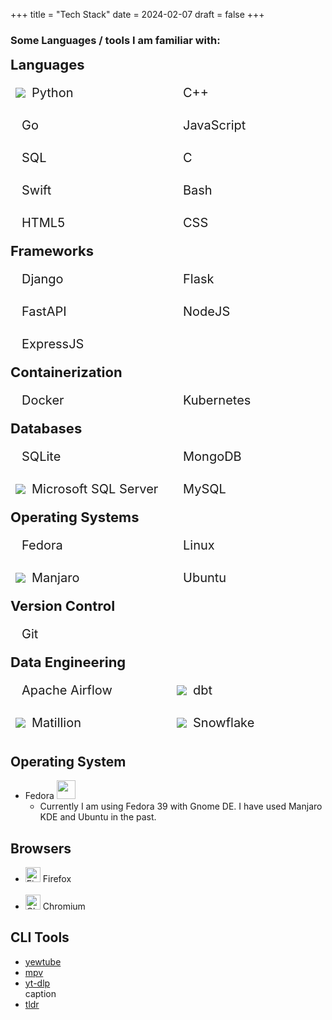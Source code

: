 +++
title = "Tech Stack"
date = 2024-02-07
draft = false
+++

### Some Languages / tools I am familiar with:
<!DOCTYPE html>
<html lang="en">
<head>
  <meta charset="UTF-8">
  <meta name="viewport" content="width=device-width, initial-scale=1.0">
  <link rel="stylesheet" type="text/css" href="https://cdn.jsdelivr.net/gh/devicons/devicon@latest/devicon.min.css" />
  <style>
    .skills-container {
      display: grid;
      grid-template-columns: repeat(auto-fill, minmax(200px, 1fr));
      grid-gap: 12px;
      font-size: 20px
    }
    .skill {
      display: flex;
      align-items: center;
      padding: 8px;
      border-radius: 20%;
    }
    .skill i {
      max-width: auto;
      max-height: 20px;
    }
    .skill-name {
      margin-left: 10px;
    }
    .category {
      grid-column: 1 / -1;
      font-weight: bold;
      font-size: 1.1em;
    }
    .skill img {
      max-width: 40px;
      max-height: 40px;
    }
  </style>
</head>
<body>
  <div class="skills-container">
    <div class="category">Languages</div>
    <div class="skill">
      <img src="https://cdn.jsdelivr.net/gh/devicons/devicon@latest/icons/python/python-original.svg" />
      <span class="skill-name">Python</span>
    </div>
    <div class="skill">
      <i class="devicon-cplusplus-plain colored"></i>
      <span class="skill-name">C++</span>
    </div>
    <div class="skill">
      <i class="devicon-go-plain colored"></i>
      <span class="skill-name">Go</span>
    </div>
    <div class="skill">
      <i class="devicon-javascript-plain colored"></i>
      <span class="skill-name">JavaScript</span>
    </div>
    <div class="skill">
      <i class="devicon-mysql-plain colored"></i>
      <span class="skill-name">SQL</span>
    </div>
    <div class="skill">
      <i class="devicon-c-plain colored"></i>
      <span class="skill-name">C</span>
    </div>
    <div class="skill">
      <i class="devicon-swift-plain colored"></i>
      <span class="skill-name">Swift</span>
    </div>
    <div class="skill">
      <i class="devicon-bash-plain colored"></i>
      <span class="skill-name">Bash</span>
    </div>
    <div class="skill">
      <i class="devicon-html5-plain colored"></i>
      <span class="skill-name">HTML5</span>
    </div>
    <div class="skill">
      <i class="devicon-css3-plain colored"></i>
      <span class="skill-name">CSS</span>
    </div>
    <!-- Add more skills here -->
    <div class="category">Frameworks</div>
    <div class="skill">
      <i class="devicon-django-plain colored"></i>
      <span class="skill-name">Django</span>
    </div>
    <div class="skill">
      <i class="devicon-flask-original colored"></i>
      <span class="skill-name">Flask</span>
    </div>
    <!-- fastapi -->
    <div class="skill">
      <i class="devicon-fastapi-original colored"></i>
      <span class="skill-name">FastAPI</span>
    </div>
    <!-- Nodejs expressjs-->
    <div class="skill">
      <i class="devicon-nodejs-plain colored"></i>
      <span class="skill-name">NodeJS</span>
    </div>
    <div class="skill">
      <i class="devicon-express-original colored"></i>
      <span class="skill-name">ExpressJS</span>
    </div>
    <div class="category">Containerization</div>
    <div class="skill">
      <i class="devicon-docker-plain colored"></i>
      <span class="skill-name">Docker</span>
    </div>
    <div class="skill">
      <i class="devicon-kubernetes-plain colored"></i>
      <span class="skill-name">Kubernetes</span>
    </div>
    <!-- Add more skills here -->
    <div class="category">Databases</div>
    <div class="skill">
        <i class="devicon-sqlite-plain colored"></i>
        <span class="skill-name">SQLite</span>
        </div>
        <div class="skill">
        <i class="devicon-mongodb-plain colored"></i>
        <span class="skill-name">MongoDB</span>
        </div>
        <div class="skill">
                <img src="https://cdn.jsdelivr.net/gh/devicons/devicon@latest/icons/microsoftsqlserver/microsoftsqlserver-original.svg" />
        <span class="skill-name">Microsoft SQL Server</span>
        </div>
        <div class="skill">
        <i class="devicon-mysql-plain colored"></i>
        <span class="skill-name">MySQL</span>
        </div>
    <div class="category">Operating Systems</div>
    <div class="skill">
      <i class="devicon-fedora-plain colored"></i>
      <span class="skill-name">Fedora</span>
    </div>
    <div class="skill">
      <i class="devicon-linux-plain colored"></i>
      <span class="skill-name">Linux</span>
    </div>
    <div class="skill">
      <img src="https://upload.wikimedia.org/wikipedia/commons/thumb/c/c9/Antu_distributor-logo-manjaro.svg/640px-Antu_distributor-logo-manjaro.svg.png"/>
      <span class="skill-name">Manjaro  </span>
    </div>
    <div class="skill">
      <i class="devicon-ubuntu-plain colored"></i>
      <span class="skill-name">Ubuntu</span>
    </div>
    <!-- Add more skills here -->
    <div class="category">Version Control</div>
    <div class="skill">
      <i class="devicon-git-plain colored"></i>
      <span class="skill-name">Git</span>
    </div>
    <div class="category">Data Engineering</div>
    <div class="skill">
      <i class="devicon-apacheairflow-plain colored"></i>
      <span class="skill-name">Apache Airflow</span>
    </div>
    <!-- dbt Matillion-->
    <div class="skill">
      <img src="/dbt.png" style="max-width: 30px; max-height: 30px;" />
      <span class="skill-name">dbt</span>
    </div>
    <div class="skill">
      <img src="/matillion.png" style="max-width: 30px; max-height: 30px;" />
      <span class="skill-name">Matillion</span>
    </div>
    <div class="skill">
    <img src="https://cdn.icon-icons.com/icons2/2699/PNG/512/snowflake_logo_icon_167979.png" style="max-width: 30px; max-height: 30px;"/>
      <span class="skill-name">Snowflake</span>
    </div>
  </div>
</body>
</html>



<!DOCTYPE html>
<html lang="en">
<head>
  <meta charset="UTF-8">
  <meta name="viewport" content="width=device-width, initial-scale=1.0">
  <title>Operating System and Tools</title>
</head>
<body>
  <h2>Operating System</h2>
  <ul>
    <li>
      Fedora <img src="https://cdn.jsdelivr.net/gh/devicons/devicon@latest/icons/fedora/fedora-original.svg" style="width: 30px; height: 30px;" />
      <ul>
        <li>Currently I am using Fedora 39 with Gnome DE. I have used Manjaro KDE and Ubuntu in the past.</li>
      </ul>
    </li>
  </ul>

  <h2>Browsers</h2>
  <ul>
    <li>
      <img src="https://cdn.jsdelivr.net/gh/devicons/devicon@latest/icons/firefox/firefox-original.svg" alt="Firefox" width="24" height="24"/> Firefox
    </li>
    <br>
    <li>
     <img src="https://cdn.jsdelivr.net/gh/devicons/devicon/icons/chrome/chrome-original.svg" alt="Chrome" width="24" height="24"/> Chromium
    </li>
  </ul>

  <h2>CLI Tools</h2>
  <ul>
    <li>
    <a href="https://github.com/mps-youtube/yewtube">yewtube<a>
    </li>
    <li>
      <a href="https://github.com/mpv-player/mpv">mpv</a>
    </li>
    <li>
      <a href="https://github.com/yt-dlp/yt-dlp">yt-dlp</a>
    </li>caption
    <li>
     <a href="https://github.com/tldr-pages/tldr">tldr</a>
    </li>
  </ul>
</body>
</html>



